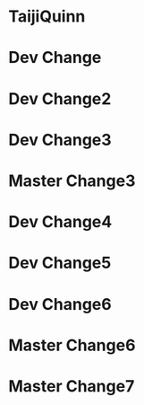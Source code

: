 # TaijiQuinn

# Dev Change

# Dev Change2

# Dev Change3

# Master Change3

# Dev Change4

# Dev Change5


# Dev Change6

# Master Change6

# Master Change7